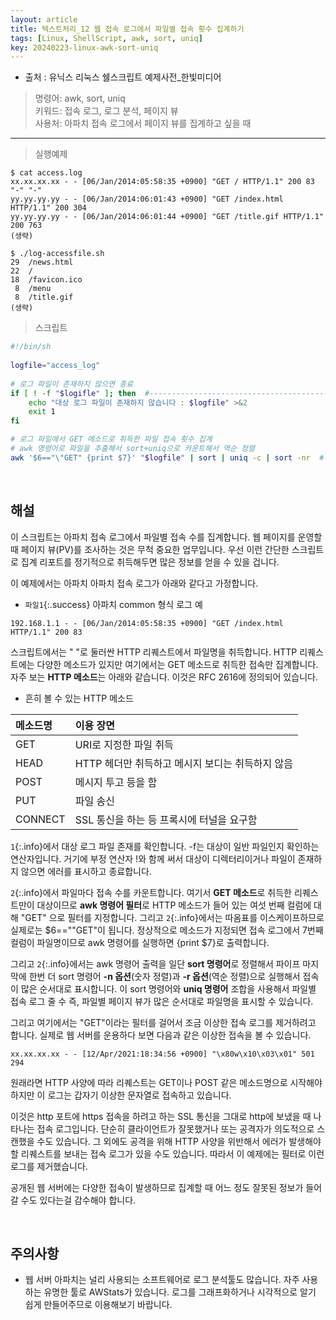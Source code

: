 ```yaml
---
layout: article
title: 텍스트처리_12 웹 접속 로그에서 파일별 접속 횟수 집계하기
tags: [Linux, ShellScript, awk, sort, uniq]
key: 20240223-linux-awk-sort-uniq
---
```


- 출처 : 유닉스 리눅스 쉘스크립트 예제사전_한빛미디어

> 명령어: awk, sort, uniq  
> 키워드: 접속 로그, 로그 분석, 페이지 뷰  
> 사용처: 아파치 접속 로그에서 페이지 뷰를 집계하고 싶을 때

--- 

> 실행예제

```
$ cat access.log
xx.xx.xx.xx - - [06/Jan/2014:05:58:35 +0900] "GET / HTTP/1.1" 200 83 "-" "-"
yy.yy.yy.yy - - [06/Jan/2014:06:01:43 +0900] "GET /index.html HTTP/1.1" 200 304
yy.yy.yy.yy - - [06/Jan/2014:06:01:44 +0900] "GET /title.gif HTTP/1.1" 200 763
(생략)

$ ./log-accessfile.sh
29	/news.html
22	/
18	/favicon.ico
 8	/menu
 8	/title.gif
(생략)
```

> 스크립트

```bash
#!/bin/sh
 
logfile="access_log"
 
# 로그 파일이 존재하지 않으면 종료
if [ ! -f "$logifle" ]; then  #----------------------------------------- 1(if문)
    echo "대상 로그 파일이 존재하지 않습니다 : $logfile" >&2
    exit 1
fi

# 로그 파일에서 GET 메소드로 취득한 파일 접속 횟수 집계
# awk 명령어로 파일을 추출해서 sort+uniq으로 카운트해서 역순 정렬
awk '$6=="\"GET" {print $7}' "$logfile" | sort | uniq -c | sort -nr  #-- 2
```

&nbsp;
&nbsp;
                                                
## **해설**

이 스크립트는 아파치 접속 로그에서 파일별 접속 수를 집계합니다. 웹 페이지를 운영할 때 페이지 뷰(PV)를 조사하는 것은 무척 중요한 업무입니다. 우선 이런 간단한 스크립트로 집계 리포트를 정기적으로 취득해두면 많은 정보를 얻을 수 있을 겁니다.

이 예제에서는 아파치 아파치 접속 로그가 아래와 같다고 가정합니다.

- `파일1`{:.success} 아파치 common 형식 로그 예
```
192.168.1.1 - - [06/Jan/2014:05:58:35 +0900] "GET /index.html HTTP/1.1" 200 83
```

스크립트에서는 " "로 둘러싼 HTTP 리퀘스트에서 파일명을 취득합니다. HTTP 리퀘스트에는 다양한 메소드가 있지만 여기에서는 GET 메소드로 취득한 접속만 집계합니다. 자주 보는 **HTTP 메소드**는 아래와 같습니다. 이것은 RFC 2616에 정의되어 있습니다.

- 흔히 볼 수 있는 HTTP 메소드

|메소드명|이용 장면|
|:------|:--------|
|GET|URI로 지정한 파일 취득|
|HEAD|HTTP 헤더만 취득하고 메시지 보디는 취득하지 않음|
|POST|메시지 투고 등을 함|
|PUT|파일 송신|
|CONNECT|SSL 통신을 하는 등 프록시에 터널을 요구함|

`1`{:.info}에서 대상 로그 파일 존재를 확인합니다. -f는 대상이 일반 파일인지 확인하는 연산자입니다. 거기에 부정 연산자 !와 함께 써서 대상이 디렉터리이거나 파일이 존재하지 않으면 에러를 표시하고 종료합니다.

`2`{:.info}에서 파일마다 접속 수를 카운트합니다. 여기서 **GET 메소드**로 취득한 리퀘스트만이 대상이므로 **awk 명령어 필터**로 HTTP 메소드가 들어 있는 여섯 번째 컬럼에 대해 "GET" 으로 필터를 지정합니다. 그리고 `2`{:.info}에서는 따옴표를 이스케이프하므로 실제로는 $6=="\"GET"이 됩니다. 정상적으로 메소드가 지정되면 접속 로그에서 7번째 컬럼이 파일명이므로 awk 명령어를 실행하면 {print $7}로 출력합니다.

그리고 `2`{:.info}에서는 awk 명령어 출력을 일단 **sort 명령어**로 정렬해서 파이프 마지막에 한번 더 sort 명령어 **-n 옵션**(숫자 정렬)과 **-r 옵션**(역순 정렬)으로 실행해서 접속이 많은 순서대로 표시합니다. 이 sort 명령어와 **uniq 명령어** 조합을 사용해서 파일별 접속 로그 줄 수 즉, 파일별 페이지 뷰가 많은 순서대로 파일명을 표시할 수 있습니다.

그리고 여기에서는 "GET"이라는 필터를 걸어서 조금 이상한 접속 로그를 제거하려고 합니다. 실제로 웹 서버를 운용하다 보면 다음과 같은 이상한 접속을 볼 수 있습니다.

```
xx.xx.xx.xx - - [12/Apr/2021:18:34:56 +0900] "\x80w\x10\x03\x01" 501 294
```

원래라면 HTTP 사양에 따라 리퀘스트는 GET이나 POST 같은 메소드명으로 시작해야 하지만 이 로그는 갑자기 이상한 문자열로 접속하고 있습니다.

이것은 http 포트에 https 접속을 하려고 하는 SSL 통신을 그대로 http에 보냈을 때 나타나는 접속 로그입니다. 단순히 클라이언트가 잘못했거나 또는 공격자가 의도적으로 스캔했을 수도 있습니다. 그 외에도 공격을 위해 HTTP 사양을 위반해서 에러가 발생해야 할 리퀘스트를 보내는 접속 로그가 있을 수도 있습니다. 따라서 이 예제에는 필터로 이런 로그를 제거했습니다.

공개된 웹 서버에는 다양한 접속이 발생하므로 집계할 때 어느 정도 잘못된 정보가 들어갈 수도 있다는걸 감수해야 합니다.

&nbsp;
&nbsp;

## **주의사항**

- 웹 서버 아파치는 널리 사용되는 소프트웨어로 로그 분석툴도 많습니다. 자주 사용하는 유명한 툴로 AWStats가 있습니다. 로그를 그래프화하거나 시각적으로 알기 쉽게 만들어주므로 이용해보기 바랍니다.
